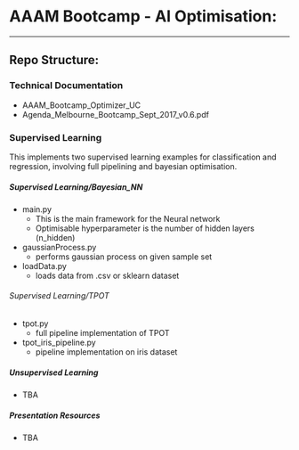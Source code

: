 # AAAM Bootcamp - AI Optimisation:

-----

## Repo Structure:

### Technical Documentation
- AAAM_Bootcamp_Optimizer_UC
- Agenda_Melbourne_Bootcamp_Sept_2017_v0.6.pdf

### Supervised Learning
This implements two supervised learning examples for classification and regression, involving full pipelining and bayesian optimisation.
##### Supervised Learning/Bayesian_NN
- main.py
  * This is the main framework for the Neural network
  * Optimisable hyperparameter is the number of hidden layers (n_hidden)
- gaussianProcess.py
  * performs gaussian process on given sample set
- loadData.py
  * loads data from .csv or sklearn dataset
###### Supervised Learning/TPOT
- tpot.py
  * full pipeline implementation of TPOT
- tpot_iris_pipeline.py
  * pipeline implementation on iris dataset
##### Unsupervised Learning
- TBA

##### Presentation Resources
- TBA

